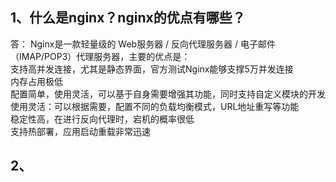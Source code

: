 ## 1、什么是nginx？nginx的优点有哪些？
答：
Nginx是一款轻量级的 Web服务器 / 反向代理服务器 / 电子邮件（IMAP/POP3）代理服务器，主要的优点是：  
支持高并发连接，尤其是静态界面，官方测试Nginx能够支撑5万并发连接  
内存占用极低  
配置简单，使用灵活，可以基于自身需要增强其功能，同时支持自定义模块的开发  
使用灵活：可以根据需要，配置不同的负载均衡模式，URL地址重写等功能  
稳定性高，在进行反向代理时，宕机的概率很低  
支持热部署，应用启动重载非常迅速  

## 2、